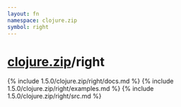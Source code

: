 ```yaml
---
layout: fn
namespace: clojure.zip
symbol: right
---
```


# [clojure.zip](../)/right

{% include 1.5.0/clojure.zip/right/docs.md %}
{% include 1.5.0/clojure.zip/right/examples.md %}
{% include 1.5.0/clojure.zip/right/src.md %}

